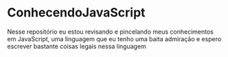 # ConhecendoJavaScript
Nesse repositório eu estou revisando e pincelando meus conhecimentos em JavaScript, uma linguagem que eu tenho uma baita admiração e espero escrever bastante coisas legais nessa linguagem
